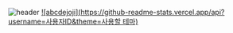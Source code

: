 ![header](https://capsule-render.vercel.app/api?type=transparent&fontColor=6b32af&height=200&text=Backend%20Developer&fontSize=60)
[![abcdejoji](https://github-readme-stats.vercel.app/api?username=사용자ID&theme=사용할 테마)](https://github.com/anuraghazra/github-readme-stats)
